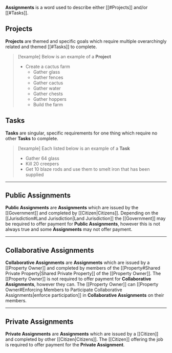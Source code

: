 **Assignments** is a word used to describe either [[#Projects]] and/or [[#Tasks]].
## Projects
**Projects** are themed and specific goals which require multiple overarchingly related and themed [[#Tasks]] to complete.  
> [!example]
> Below is an example of a **Project**
> - Create a cactus farm
> 	- Gather glass
> 	- Gather fences
> 	- Gather cactus
> 	- Gather water 
> 	- Gather chests
> 	- Gather hoppers
> 	- Build the farm
## Tasks
**Tasks** are singular, specific requirements for one thing which require no other **Tasks** to complete.
> [!example]
> Each listed below is an example of a **Task**
> - Gather 64 glass
> - Kill 20 creepers
> - Get 10 blaze rods and use them to smelt iron that has been supplied

---
## Public Assignments
**Public Assignments** are **Assignments** which are issued by the [[Government]] and completed by [[Citizen|Citizens]]. Depending on the [[Jurisdiction#Land Jurisdiction|Land Jurisdiction]] the [[Government]] may be required to offer payment for **Public Assignments**, however this is not always true and some **Assignments** may not offer payment.

---
## Collaborative Assignments
**Collaborative Assignments** are **Assignments** which are issued by a [[Property Owner]] and completed by members of the [[Property#Shared Private Property|Shared Private Property]] of the [[Property Owner]]. The [[Property Owner]] is not required to offer payment for **Collaborative Assignments**, however they can. The [[Property Owner]] can [[Property Owner#Enforcing Members to Participate Collaborative Assignments|enforce participation]] in **Collaborative Assignments** on their members.

---
## Private Assignments
**Private Assignments** are **Assignments** which are issued by a [[Citizen]] and completed by other [[Citizen|Citizens]]. The [[Citizen]] offering the job is required to offer payment for the **Private Assignment**.